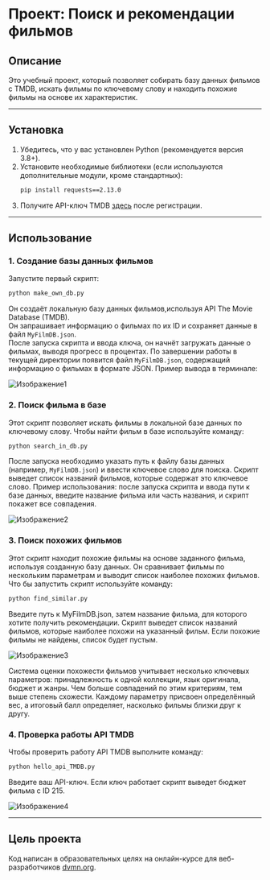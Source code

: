 # Проект: Поиск и рекомендации фильмов

## Описание

Это учебный проект, который позволяет собирать базу данных фильмов с TMDB, искать фильмы по ключевому слову и находить похожие фильмы на основе их характеристик.

----

## Установка
1. Убедитесь, что у вас установлен Python (рекомендуется версия 3.8+).
2. Установите необходимые библиотеки (если используются дополнительные модули, кроме стандартных):
   ```bash
   pip install requests==2.13.0
   ```
3. Получите API-ключ TMDB [здесь](https://www.themoviedb.org/settings/api) после регистрации.

----

## Использование

### 1. Создание базы данных фильмов

Запустите первый скрипт:

```bash
python make_own_db.py
```
Он создаёт локальную базу данных фильмов,используя API The Movie Database (TMDB).  
Он запрашивает информацию о фильмах по их ID и сохраняет данные в файл `MyFilmDB.json`.  
После запуска скрипта и ввода ключа, он начнёт загружать данные о фильмах, выводя прогресс в процентах. 
По завершении работы в текущей директории появится файл `MyFilmDB.json`, содержащий информацию о фильмах в формате JSON. Пример вывода в терминале: 

![Изображение1](https://drive.google.com/uc?export=view&id=1WNal9I26M6gQImPDtvgtrSUT_yLvLkdO)

### 2. Поиск фильма в базе

Этот скрипт позволяет искать фильмы в локальной базе данных по ключевому слову.
Чтобы найти фильм в базе используйте команду:

```bash
python search_in_db.py
```
После запуска необходимо указать путь к файлу базы данных (например, `MyFilmDB.json`) и ввести ключевое слово для поиска. 
Скрипт выведет список названий фильмов, которые содержат это ключевое слово. 
Пример использования: после запуска скрипта и ввода пути к базе данных, введите название фильма или часть названия, и скрипт покажет все совпадения.

![Изображение2](https://drive.google.com/uc?export=view&id=1VKIgH7_nXrjtLgb7yl-s3iPT9-X_tvjg)

### 3. Поиск похожих фильмов

Этот скрипт находит похожие фильмы на основе заданного фильма, используя созданную базу данных. 
Он сравнивает фильмы по нескольким параметрам и выводит список наиболее похожих фильмов.
Что бы запустить скрипт используйте команду:

```bash
python find_similar.py
```
Введите путь к MyFilmDB.json, затем название фильма, для которого хотите получить рекомендации.
Скрипт выведет список названий фильмов, которые наиболее похожи на указанный фильм. Если похожие фильмы не найдены, список будет пустым.

![Изображение3](https://drive.google.com/uc?export=view&id=1ZOgIXPeKZd77p-2PzBl5ywOZPDNXNm3Z)

Система оценки похожести фильмов учитывает несколько ключевых параметров: принадлежность к одной коллекции, язык оригинала, бюджет и жанры. Чем больше совпадений по этим критериям, тем выше степень схожести. 
Каждому параметру присвоен определённый вес, а итоговый балл определяет, насколько фильмы близки друг к другу.

### 4. Проверка работы API TMDB

Чтобы проверить работу API TMDB выполните команду:

```bash
python hello_api_TMDB.py
```
Введите ваш API-ключ. Если ключ работает скрипт выведет бюджет фильма с ID 215.

![Изображение4](https://drive.google.com/uc?export=view&id=1qfOMKwh6iQHds2eJyXUr0EWPmy1h6Ez4)

----

## Цель проекта

Код написан в образовательных целях на онлайн-курсе для веб-разработчиков [dvmn.org](https://dvmn.org/).




